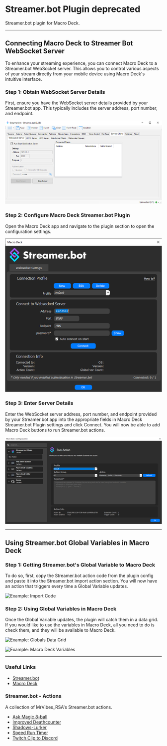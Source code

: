 # Streamer.bot Plugin deprecated
Streamer.bot plugin for Macro Deck.

---

## Connecting Macro Deck to Streamer Bot WebSocket Server

To enhance your streaming experience, you can connect Macro Deck to a Streamer.bot WebSocket server. This allows you to control various aspects of your stream directly from your mobile device using Macro Deck's intuitive interface.

### Step 1: Obtain WebSocket Server Details

First, ensure you have the WebSocket server details provided by your Streamer.bot app. This typically includes the server address, port number, and endpoint.

![Example: Connection to Streamer.bot B](Images/Connection_to_Streamer.botB.png)

### Step 2: Configure Macro Deck Streamer.bot Plugin

Open the Macro Deck app and navigate to the plugin section to open the configuration settings.

![Example: Connection to Streamer.bot A](Images/Connection_to_Streamer.botA.png)

### Step 3: Enter Server Details

Enter the WebSocket server address, port number, and endpoint provided by your Streamer.bot app into the appropriate fields in Macro Deck Streamer.bot Plugin settings and click Connect. You will now be able to add Macro Deck buttons to run Streamer.bot actions.

![Example: Streamer.bot Actions](Images/Streamer.bot_Actions.png)

---

## Using Streamer.bot Global Variables in Macro Deck

### Step 1: Getting Streamer.bot's Global Variable to Macro Deck

To do so, first, copy the Streamer.bot action code from the plugin config and paste it into the Streamer.bot import action section. You will now have an action that triggers every time a Global Variable updates.

![Example: Import Code](Images/Import_Code.png)

### Step 2: Using Global Variables in Macro Deck

Once the Global Variable updates, the plugin will catch them in a data grid. If you would like to use the variables in Macro Deck, all you need to do is check them, and they will be available to Macro Deck.

![Example: Globals Data Grid](Images/Globals_Data_Grid.png)

![Example: Macro Deck Variables](Images/Macro_Deck_Variables.png)

---


### Useful Links
- [Streamer.bot](https://streamer.bot/)
- [Macro Deck](https://macrodeck.org/)

### Streamer.bot - Actions
A collection of MrVibes_RSA's Streamer.bot actions.

- [Ask Magic 8-ball](Magic-8-ball/README.md)
- [Improved Deathcounter](Improved-Deathcounter/README.md)
- [Shadows-Lurker](Shadows-Lurker/README.md)
- [Speed Run Timer](Speed-Run-Timer/README.md)
- [Twitch Clip to Discord](Clip-To-Discord/README.md)
